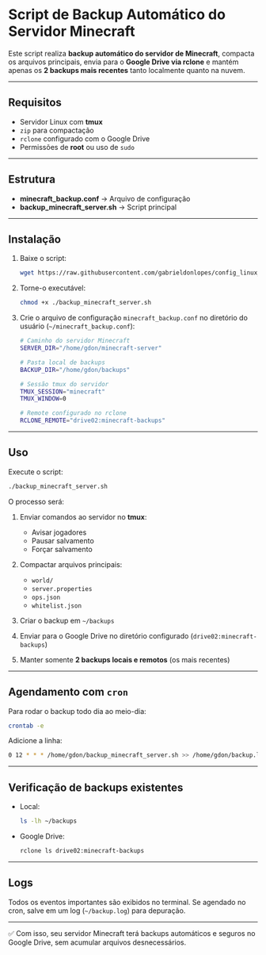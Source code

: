 # Script de Backup Automático do Servidor Minecraft

Este script realiza **backup automático do servidor de Minecraft**, compacta os arquivos principais, envia para o **Google Drive via rclone** e mantém apenas os **2 backups mais recentes** tanto localmente quanto na nuvem.

---

## Requisitos

* Servidor Linux com **tmux**
* `zip` para compactação
* `rclone` configurado com o Google Drive
* Permissões de **root** ou uso de `sudo`

---

## Estrutura

* **minecraft_backup.conf** → Arquivo de configuração
* **backup_minecraft_server.sh** → Script principal

---

## Instalação

1. Baixe o script:

   ```bash
   wget https://raw.githubusercontent.com/gabrieldonlopes/config_linux_servers/main/backup_minecraft_server.sh
   ```

2. Torne-o executável:

   ```bash
   chmod +x ./backup_minecraft_server.sh
   ```

3. Crie o arquivo de configuração `minecraft_backup.conf` no diretório do usuário (`~/minecraft_backup.conf`):

   ```bash
   # Caminho do servidor Minecraft
   SERVER_DIR="/home/gdon/minecraft-server"

   # Pasta local de backups
   BACKUP_DIR="/home/gdon/backups"

   # Sessão tmux do servidor
   TMUX_SESSION="minecraft"
   TMUX_WINDOW=0

   # Remote configurado no rclone
   RCLONE_REMOTE="drive02:minecraft-backups"
   ```

---

## Uso

Execute o script:

```bash
./backup_minecraft_server.sh
```

O processo será:

1. Enviar comandos ao servidor no **tmux**:

   * Avisar jogadores
   * Pausar salvamento
   * Forçar salvamento

2. Compactar arquivos principais:

   * `world/`
   * `server.properties`
   * `ops.json`
   * `whitelist.json`

3. Criar o backup em `~/backups`

4. Enviar para o Google Drive no diretório configurado (`drive02:minecraft-backups`)

5. Manter somente **2 backups locais e remotos** (os mais recentes)

---

## Agendamento com `cron`

Para rodar o backup todo dia ao meio-dia:

```bash
crontab -e
```

Adicione a linha:

```bash
0 12 * * * /home/gdon/backup_minecraft_server.sh >> /home/gdon/backup.log 2>&1
```

---

## Verificação de backups existentes

* Local:

  ```bash
  ls -lh ~/backups
  ```

* Google Drive:

  ```bash
  rclone ls drive02:minecraft-backups
  ```

---

## Logs

Todos os eventos importantes são exibidos no terminal.
Se agendado no cron, salve em um log (`~/backup.log`) para depuração.

---

✅ Com isso, seu servidor Minecraft terá backups automáticos e seguros no Google Drive, sem acumular arquivos desnecessários.


